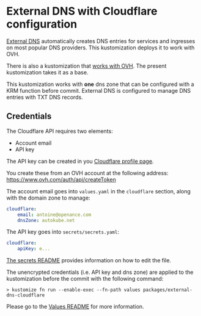 # External DNS with Cloudflare configuration

[External DNS] automatically creates DNS entries for services and ingresses on
most popular DNS providers. This kustomization deploys it to work with OVH.

There is also a kustomization that [works with OVH](../external-dns-ovh/). The
present kustomization takes it as a base.

This kustomization works with **one** dns zone that can be configured with a KRM
function before commit. External DNS is configured to manage DNS entries with
TXT DNS records.

## Credentials

The Cloudflare API requires two elements:

-   Account email
-   API key

The API key can be created in you
[Cloudflare profile page](https://dash.cloudflare.com/profile/api-tokens).

You create these from an OVH account at the following address:
https://www.ovh.com/auth/api/createToken

The account email goes into `values.yaml` in the `cloudflare` section, along
with the domain zone to manage:

```yaml
cloudflare:
    email: antoine@openance.com
    dnsZone: autokube.net
```

The API key goes into `secrets/secrets.yaml`:

```yaml
cloudflare:
    apiKey: e...
```

[The secrets README](../../secrets/README.md) provides information on how to
edit the file.

The unencrypted credentials (i.e. API key and dns zone) are applied to the
kustomization before the commit with the following command:

```console
> kustomize fn run --enable-exec --fn-path values packages/external-dns-cloudflare
```

Please go to the [Values README](../../values/README.md) for more information.

<!-- prettier-ignore-start -->
[External DNS]: https://github.com/kubernetes-sigs/external-dns
<!-- prettier-ignore-end -->
